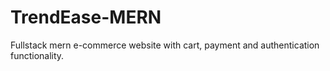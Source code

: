 # TrendEase-MERN
Fullstack mern e-commerce website with cart, payment and authentication functionality.
